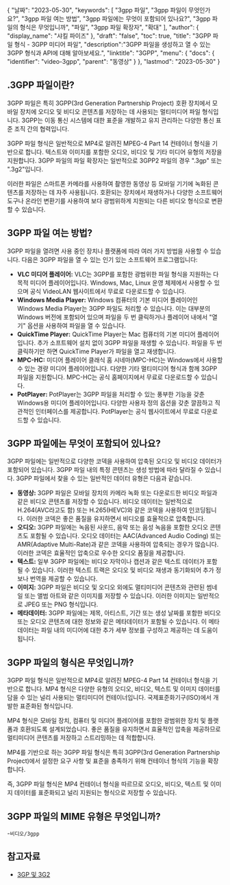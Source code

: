 {
"날짜": "2023-05-30",
  "keywords": [
"3gpp 파일",
"3gpp 파일이 무엇인가요?",
"3gpp 파일 여는 방법",
"3gpp 파일에는 무엇이 포함되어 있나요?",
"3gpp 파일의 형식은 무엇입니까",
"파일",
"3gpp 파일 확장자",
"확대"
],
  "author": {
"display_name": "샤킬 파이즈"
},
"draft": "false",
"toc": true,
"title": "3GPP 파일 형식 - 3GPP 미디어 파일",
  "description":"3GPP 파일을 생성하고 열 수 있는 3GPP 형식과 API에 대해 알아보세요.",
"linktitle": "3GPP",
  "menu": {
    "docs": {
      "identifier": "video-3gpp",
"parent": "동영상"
}
},
"lastmod": "2023-05-30"
}

## .3GPP 파일이란?

3GPP 파일은 특히 3GPP(3rd Generation Partnership Project) 호환 장치에서 모바일 장치에 오디오 및 비디오 콘텐츠를 저장하는 데 사용되는 멀티미디어 파일 형식입니다. 3GPP는 이동 통신 시스템에 대한 표준을 개발하고 유지 관리하는 다양한 통신 표준 조직 간의 협력입니다.

3GPP 파일 형식은 일반적으로 MP4로 알려진 MPEG-4 Part 14 컨테이너 형식을 기반으로 합니다. 텍스트와 이미지를 포함한 오디오, 비디오 및 기타 미디어 유형의 저장을 지원합니다. 3GPP 파일의 파일 확장자는 일반적으로 3GPP2 파일의 경우 ".3gp" 또는 ".3g2"입니다.

이러한 파일은 스마트폰 카메라를 사용하여 촬영한 동영상 등 모바일 기기에 녹화된 콘텐츠를 저장하는 데 자주 사용됩니다. 호환되는 장치에서 재생하거나 다양한 소프트웨어 도구나 온라인 변환기를 사용하여 보다 광범위하게 지원되는 다른 비디오 형식으로 변환할 수 있습니다.

## 3GPP 파일 여는 방법?

3GPP 파일을 열려면 사용 중인 장치나 플랫폼에 따라 여러 가지 방법을 사용할 수 있습니다. 다음은 3GPP 파일을 열 수 있는 인기 있는 소프트웨어 프로그램입니다:

- **VLC 미디어 플레이어:** VLC는 3GPP를 포함한 광범위한 파일 형식을 지원하는 다목적 미디어 플레이어입니다. Windows, Mac, Linux 운영 체제에서 사용할 수 있으며 공식 VideoLAN 웹사이트에서 무료로 다운로드할 수 있습니다.
- **Windows Media Player:** Windows 컴퓨터의 기본 미디어 플레이어인 Windows Media Player는 3GPP 파일도 처리할 수 있습니다. 이는 대부분의 Windows 버전에 포함되어 있으며 파일을 두 번 클릭하거나 플레이어 내에서 "열기" 옵션을 사용하여 파일을 열 수 있습니다.
- **QuickTime Player:** QuickTime Player는 Mac 컴퓨터의 기본 미디어 플레이어입니다. 추가 소프트웨어 설치 없이 3GPP 파일을 재생할 수 있습니다. 파일을 두 번 클릭하기만 하면 QuickTime Player가 파일을 열고 재생합니다.
- **MPC-HC:** 미디어 플레이어 클래식 홈 시네마(MPC-HC)는 Windows에서 사용할 수 있는 경량 미디어 플레이어입니다. 다양한 기타 멀티미디어 형식과 함께 3GPP 파일을 지원합니다. MPC-HC는 공식 홈페이지에서 무료로 다운로드할 수 있습니다.
- **PotPlayer:** PotPlayer는 3GPP 파일을 처리할 수 있는 풍부한 기능을 갖춘 Windows용 미디어 플레이어입니다. 다양한 사용자 정의 옵션을 갖춘 깔끔하고 직관적인 인터페이스를 제공합니다. PotPlayer는 공식 웹사이트에서 무료로 다운로드할 수 있습니다.

## 3GPP 파일에는 무엇이 포함되어 있나요?

3GPP 파일에는 일반적으로 다양한 코덱을 사용하여 압축된 오디오 및 비디오 데이터가 포함되어 있습니다. 3GPP 파일 내의 특정 콘텐츠는 생성 방법에 따라 달라질 수 있습니다. 3GPP 파일에서 찾을 수 있는 일반적인 데이터 유형은 다음과 같습니다.

- **동영상:** 3GPP 파일은 모바일 장치의 카메라 녹화 또는 다운로드한 비디오 파일과 같은 비디오 콘텐츠를 저장할 수 있습니다. 비디오 데이터는 일반적으로 H.264(AVC라고도 함) 또는 H.265(HEVC)와 같은 코덱을 사용하여 인코딩됩니다. 이러한 코덱은 좋은 품질을 유지하면서 비디오를 효율적으로 압축합니다.
- **오디오:** 3GPP 파일에는 녹음된 사운드, 음악 또는 음성 녹음을 포함한 오디오 콘텐츠도 포함될 수 있습니다. 오디오 데이터는 AAC(Advanced Audio Coding) 또는 AMR(Adaptive Multi-Rate)과 같은 코덱을 사용하여 압축되는 경우가 많습니다. 이러한 코덱은 효율적인 압축으로 우수한 오디오 품질을 제공합니다.
- **텍스트:** 일부 3GPP 파일에는 비디오 자막이나 캡션과 같은 텍스트 데이터가 포함될 수 있습니다. 이러한 텍스트 트랙은 오디오 및 비디오 재생과 동기화되어 추가 정보나 번역을 제공할 수 있습니다.
- **이미지:** 3GPP 파일은 비디오 및 오디오 외에도 멀티미디어 콘텐츠와 관련된 썸네일 또는 앨범 아트와 같은 이미지를 저장할 수 있습니다. 이러한 이미지는 일반적으로 JPEG 또는 PNG 형식입니다.
- **메타데이터:** 3GPP 파일에는 제목, 아티스트, 기간 또는 생성 날짜를 포함한 비디오 또는 오디오 콘텐츠에 대한 정보와 같은 메타데이터가 포함될 수 있습니다. 이 메타데이터는 파일 내의 미디어에 대한 추가 세부 정보를 구성하고 제공하는 데 도움이 됩니다.

## 3GPP 파일의 형식은 무엇입니까?

3GPP 파일 형식은 일반적으로 MP4로 알려진 MPEG-4 Part 14 컨테이너 형식을 기반으로 합니다. MP4 형식은 다양한 유형의 오디오, 비디오, 텍스트 및 이미지 데이터를 담을 수 있는 널리 사용되는 멀티미디어 컨테이너입니다. 국제표준화기구(ISO)에서 개발한 표준화된 형식입니다.

MP4 형식은 모바일 장치, 컴퓨터 및 미디어 플레이어를 포함한 광범위한 장치 및 플랫폼과 호환되도록 설계되었습니다. 좋은 품질을 유지하면서 효율적인 압축을 제공하므로 멀티미디어 콘텐츠를 저장하고 스트리밍하는 데 적합합니다.

MP4를 기반으로 하는 3GPP 파일 형식은 특히 3GPP(3rd Generation Partnership Project)에서 설정한 요구 사항 및 표준을 충족하기 위해 컨테이너 형식의 기능을 확장합니다.

즉, 3GPP 파일 형식은 MP4 컨테이너 형식을 따르므로 오디오, 비디오, 텍스트 및 이미지 데이터를 표준화되고 널리 지원되는 형식으로 저장할 수 있습니다.

## 3GPP 파일의 MIME 유형은 무엇입니까?

-`비디오/3gpp`

## 참고자료
* [3GP 및 3G2](https://en.wikipedia.org/wiki/3GP_and_3G2)

